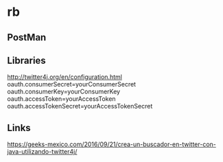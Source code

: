 # rb

## PostMan


## Libraries

http://twitter4j.org/en/configuration.html
oauth.consumerSecret=yourConsumerSecret
oauth.consumerKey=yourConsumerKey
oauth.accessToken=yourAccessToken
oauth.accessTokenSecret=yourAccessTokenSecret



## Links

https://geeks-mexico.com/2016/09/21/crea-un-buscador-en-twitter-con-java-utilizando-twitter4j/